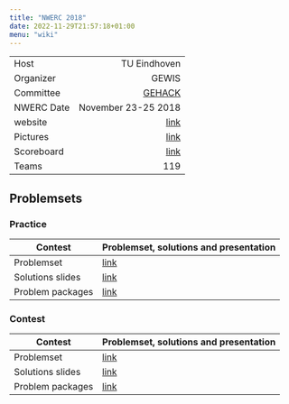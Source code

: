 ```yaml
---
title: "NWERC 2018"
date: 2022-11-29T21:57:18+01:00
menu: "wiki"
---
```


|            |                     |
|------------|--------------------:|
| Host       |        TU Eindhoven |
| Organizer  |               GEWIS |
| Committee  |     [GEHACK][email] |
| NWERC Date | November 23-25 2018 | 
| website    |     [link][website] |
| Pictures   |      [link][photos] |
| Scoreboard |  [link][scoreboard] |
| Teams      |                 119 |

## Problemsets

### Practice

| Contest          | Problemset, solutions and presentation                          |
|------------------|-----------------------------------------------------------------|
| Problemset       | [link][practiceset]                                             |
| Solutions slides | [link](https://2018.nwerc.eu/files/nwerc2018practiceslides.pdf) |
| Problem packages | [link](https://2018.nwerc.eu/files/nwerc2018practice.tar.bz2)   |


### Contest

| Contest          | Problemset, solutions and presentation                          |
|------------------|-----------------------------------------------------------------|
| Problemset       | [link][problemset]                                              |
| Solutions slides | [link](https://2018.nwerc.eu/files/nwerc2018slides-handout.pdf) |
| Problem packages | [link](https://2018.nwerc.eu/files/nwerc2018all.tar.bz2)        |



[home]: index.md
[website]: https://2018.nwerc.eu/
[email]: mailto:gehack@gewis.nl
[photos]: https://2018.nwerc.eu/photos/
[scoreboard]: https://2018.nwerc.eu/scoreboard/
[problemset]: https://2018.nwerc.eu/files/nwerc2018problems.pdf
[practiceset]: https://2018.nwerc.eu/files/nwerc2018practice.pdf

